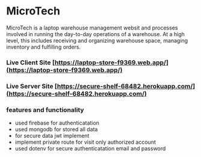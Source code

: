 # MicroTech

MicroTech is a laptop warehouse management websit and processes involved in running the day-to-day operations of a warehouse. At a high level, this includes receiving and organizing warehouse space,  managing inventory and fulfilling orders.

### Live Client Site [https://laptop-store-f9369.web.app/](https://laptop-store-f9369.web.app/)
### Live Server Site [https://secure-shelf-68482.herokuapp.com/](https://secure-shelf-68482.herokuapp.com/)


 ### features and functionality

- used firebase for authenticatation
- used mongodb  for stored all data
- for secure data jwt implement
- implement private route for visit only authorized  account
- used dotenv for secure authenticatation email and password